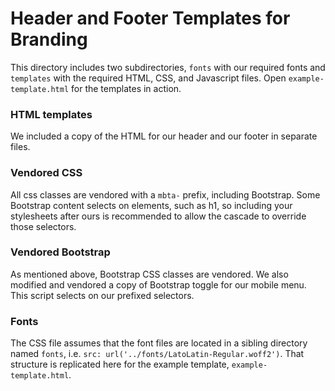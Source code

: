 # Header and Footer Templates for Branding

This directory includes two subdirectories, `fonts` with our required fonts and `templates` with the required HTML, CSS, and Javascript files. Open `example-template.html` for the templates in action.

### HTML templates
We included a copy of the HTML for our header and our footer in separate files.

### Vendored CSS
All css classes are vendored with a `mbta-` prefix, including Bootstrap. Some Bootstrap content selects on elements, such as h1, so including your stylesheets after ours is recommended to allow the cascade to override those selectors.

### Vendored Bootstrap
As mentioned above, Bootstrap CSS classes are vendored. We also modified and vendored a copy of Bootstrap toggle for our mobile menu. This script selects on our prefixed selectors.

### Fonts
The CSS file assumes that the font files are located in a sibling directory named `fonts`, i.e. `src: url('../fonts/LatoLatin-Regular.woff2')`. That structure is replicated here for the example template, `example-template.html`.
